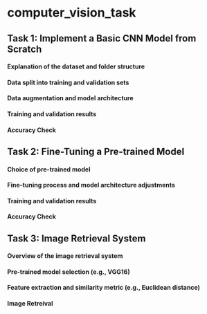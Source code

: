# computer_vision_task

## Task 1: Implement a Basic CNN Model from Scratch
#### Explanation of the dataset and folder structure
#### Data split into training and validation sets
#### Data augmentation and model architecture
#### Training and validation results
#### Accuracy Check

## Task 2: Fine-Tuning a Pre-trained Model
#### Choice of pre-trained model
#### Fine-tuning process and model architecture adjustments
#### Training and validation results
#### Accuracy Check

## Task 3: Image Retrieval System
#### Overview of the image retrieval system
#### Pre-trained model selection (e.g., VGG16)
#### Feature extraction and similarity metric (e.g., Euclidean distance)
#### Image Retreival

